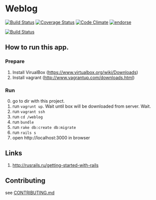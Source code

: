 # Weblog
[![Build Status](https://travis-ci.org/qblake/weblog.png)](https://travis-ci.org/qblake/weblog)
[![Coverage Status](https://coveralls.io/repos/qblake/weblog/badge.png)](https://coveralls.io/r/qblake/weblog)
[![Code Climate](https://codeclimate.com/github/qblake/weblog.png)](https://codeclimate.com/github/qblake/weblog)
[![endorse](https://api.coderwall.com/qblake/endorsecount.png)](https://coderwall.com/qblake)

[![Build Status](https://snap-ci.com/ltHKQjV1YwsgPF_rDJySuM5wxaWvBxNpH_9dkrWpc7I/build_image)](https://snap-ci.com/projects/qblake/weblog/build_history)

## How to run this app.

### Prepare

1. Install VirualBox (https://www.virtualbox.org/wiki/Downloads)
2. Install vagrant (http://www.vagrantup.com/downloads.html)

### Run

0. go to dir with this project.
1. run `vagrunt up`.
Wait until box will be downloaded from server.
Wait.
2. run `vagrant ssh`
3. run `cd /weblog`
4. run `bundle`
5. run `rake db:create db:migrate`
6. run `rails s`
7. open http://localhost:3000 in browser

## Links

1. http://rusrails.ru/getting-started-with-rails

## Contributing

see [CONTRIBUTING.md](CONTRIBUTING.md)
